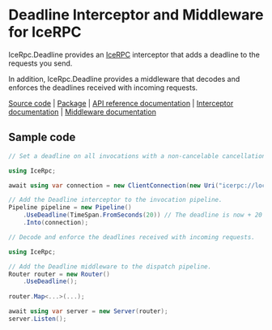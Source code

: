 # Deadline Interceptor and Middleware for IceRPC

IceRpc.Deadline provides an [IceRPC][icerpc] interceptor that adds a deadline to the requests you send.

In addition, IceRpc.Deadline provides a middleware that decodes and enforces the deadlines received with 
incoming requests.

[Source code][source] | [Package][package] | [API reference documentation][api] | [Interceptor documentation][interceptor] | [Middleware documentation][middleware]

## Sample code

```csharp
// Set a deadline on all invocations with a non-cancelable cancellation token.

using IceRpc;

await using var connection = new ClientConnection(new Uri("icerpc://localhost"));

// Add the Deadline interceptor to the invocation pipeline.
Pipeline pipeline = new Pipeline()
    .UseDeadline(TimeSpan.FromSeconds(20)) // The deadline is now + 20 seconds.
    .Into(connection);
```

```csharp
// Decode and enforce the deadlines received with incoming requests.

using IceRpc;

// Add the Deadline middleware to the dispatch pipeline.
Router router = new Router()
    .UseDeadline();
    
router.Map<...>(...);

await using var server = new Server(router);
server.Listen();
```

[api]: https://api.testing.zeroc.com/csharp/api/IceRpc.Deadline.html
[interceptor]: https://docs.testing.zeroc.com/docs/icerpc-core/invocation/interceptor
[icerpc]: https://www.nuget.org/packages/IceRpc
[middleware]: https://docs.testing.zeroc.com/docs/icerpc-core/dispatch/middleware
[package]: https://www.nuget.org/packages/IceRpc.Deadline 
[source]: https://github.com/icerpc/icerpc-csharp/tree/main/src/IceRpc.Deadline

